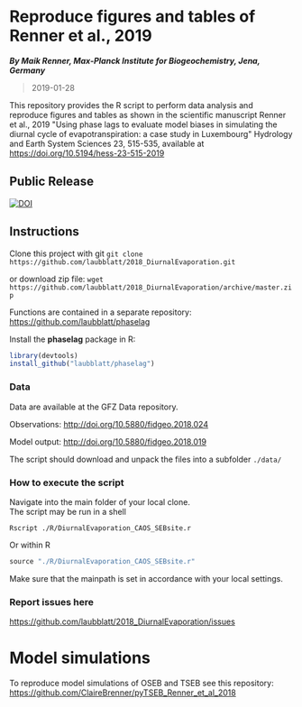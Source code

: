 # Reproduce figures and tables of Renner et al., 2019

**_By Maik Renner, Max-Planck Institute for Biogeochemistry, Jena, Germany_**
> 2019-01-28

This repository provides the R script to perform data analysis and reproduce
figures and tables as shown in the scientific manuscript
    Renner et al., 2019 "Using phase lags to evaluate model biases in simulating the diurnal cycle of evapotranspiration: a case study in Luxembourg" Hydrology and Earth System Sciences 23, 515-535, available at https://doi.org/10.5194/hess-23-515-2019

## Public Release

[![DOI](https://zenodo.org/badge/157709058.svg)](https://doi.org/10.5281/zenodo.2540691)


## Instructions

Clone this project with git
`git clone https://github.com/laubblatt/2018_DiurnalEvaporation.git`

or download zip file:
`wget https://github.com/laubblatt/2018_DiurnalEvaporation/archive/master.zip`

Functions are contained in a separate repository:
https://github.com/laubblatt/phaselag

Install the **phaselag** package in R:
```R
library(devtools)
install_github("laubblatt/phaselag")
 ```
### Data
  Data are available at the GFZ Data repository.

Observations:
http://doi.org/10.5880/fidgeo.2018.024

Model output:
http://doi.org/10.5880/fidgeo.2018.019

The script should download and unpack the files into a subfolder `./data/`

### How to execute the script 
Navigate into the main folder of your local clone.  
The script may be run in a shell 
```
Rscript ./R/DiurnalEvaporation_CAOS_SEBsite.r
```
Or within R 
```R
source "./R/DiurnalEvaporation_CAOS_SEBsite.r"
 ```

Make sure that the mainpath is set in accordance with your local settings. 

### Report issues here
https://github.com/laubblatt/2018_DiurnalEvaporation/issues

# Model simulations
To reproduce model simulations of OSEB and TSEB see this repository:
https://github.com/ClaireBrenner/pyTSEB_Renner_et_al_2018
